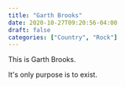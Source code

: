 ```yaml
---
title: "Garth Brooks"
date: 2020-10-27T09:20:56-04:00
draft: false
categories: ["Country", "Rock"]
---
```


This is Garth Brooks.

It's only purpose is to exist.